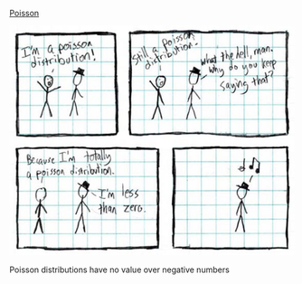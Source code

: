 [Poisson](https://xkcd.com/12)

![Poisson](./random_comic.png)

Poisson distributions have no value over negative numbers

